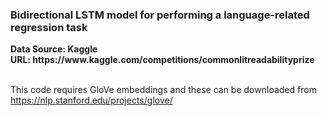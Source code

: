 <h3> Bidirectional LSTM model for performing a language-related regression task  </h3>
<b> Data Source: Kaggle </b> </br>
<b> URL: https://www.kaggle.com/competitions/commonlitreadabilityprize</b> </br> </br>

This code requires GloVe embeddings and these can be downloaded from https://nlp.stanford.edu/projects/glove/
